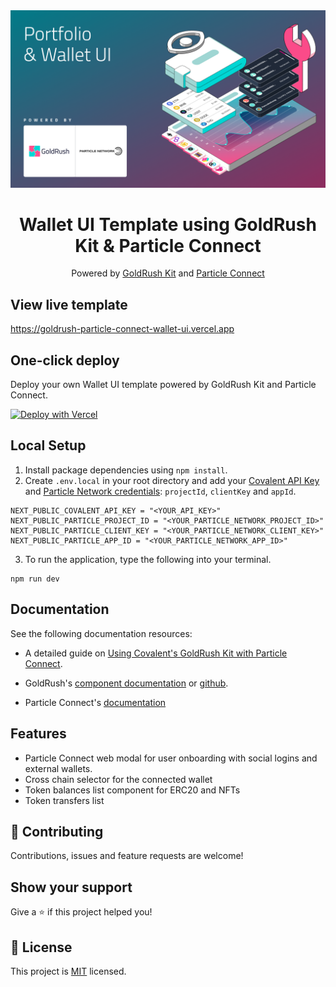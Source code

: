 <div align="center">
  <a href="https://www.covalenthq.com/products/goldrush/" target="_blank">
      <img alt="Wallet UI Template using GoldRush Kit & Particle Connect" src="https://raw.githubusercontent.com/covalenthq-demos/goldrush-particle-connect-wallet-ui/main/static/grk-particle-connect-wallet-banner.png" style="max-width: 100%;"/>
  </a>
</div>

<h1 align="center">Wallet UI Template using GoldRush Kit & Particle Connect</h1>

<div align="center">
Powered by <span><a href="https://github.com/covalenthq/goldrush-kit">GoldRush Kit</a></span> and  <span><a href="https://developers.particle.network/docs/particle-connect">Particle Connect</a></span>
</div>

## View live template

<a href="https://goldrush-particle-connect-wallet-ui.vercel.app/">https://goldrush-particle-connect-wallet-ui.vercel.app</a>

## One-click deploy

Deploy your own Wallet UI template powered by GoldRush Kit and Particle Connect.

[![Deploy with Vercel](https://vercel.com/button)](https://vercel.com/new/clone?repository-url=https://github.com/covalenthq-demos/goldrush-particle-connect-wallet-ui&env=NEXT_PUBLIC_COVALENT_API_KEY&env=NEXT_PUBLIC_PARTICLE_PROJECT_ID&env=NEXT_PUBLIC_PARTICLE_CLIENT_KEY&env=NEXT_PUBLIC_PARTICLE_APP_ID&envDescription=Visit%20Covalent%20to%20sign%20up%20for%20an%20API%20key&envLink=https%3A%2F%2Fwww.covalenthq.com%2Fplatform%2Fauth%2Fregister%2F&)

## Local Setup

1. Install package dependencies using `npm install`.
2. Create `.env.local` in your root directory and add your [Covalent API Key](https://www.covalenthq.com/platform/auth/register/) and [Particle Network credentials](https://dashboard.particle.network/): `projectId`, `clientKey` and `appId`.
```
NEXT_PUBLIC_COVALENT_API_KEY = "<YOUR_API_KEY>"
NEXT_PUBLIC_PARTICLE_PROJECT_ID = "<YOUR_PARTICLE_NETWORK_PROJECT_ID>"
NEXT_PUBLIC_PARTICLE_CLIENT_KEY = "<YOUR_PARTICLE_NETWORK_CLIENT_KEY>"
NEXT_PUBLIC_PARTICLE_APP_ID = "<YOUR_PARTICLE_NETWORK_APP_ID>"

```
3. To run the application, type the following into your terminal.
```
npm run dev
```

## Documentation
See the following documentation resources:
- A detailed guide on [Using Covalent's GoldRush Kit with Particle Connect](https://developers.particle.network/docs/using-covalents-goldrush-with-particle-connect).

- GoldRush's [component documentation](https://www.covalenthq.com/docs/unified-api/quickstart/goldrush-kit/) or [github](https://github.com/covalenthq/goldrush-kit).

- Particle Connect's [documentation](https://developers.particle.network/docs/particle-connect)

## Features

- Particle Connect web modal for user onboarding with social logins and external wallets.
- Cross chain selector for the connected wallet
- Token balances list component for ERC20 and NFTs
- Token transfers list


## 🤝 Contributing

Contributions, issues and feature requests are welcome!


## Show your support

Give a ⭐️ if this project helped you!



## 📝 License

This project is <a href="https://github.com/covalenthq/goldrush-wallet-portfolio-ui/blob/main/LICENSE">MIT</a> licensed.

